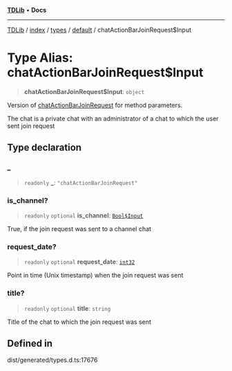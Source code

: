 [**TDLib**](../../../../../../README.md) • **Docs**

***

[TDLib](../../../../../../modules.md) / [index](../../../../../README.md) / [types](../../../README.md) / [default](../README.md) / chatActionBarJoinRequest$Input

# Type Alias: chatActionBarJoinRequest$Input

> **chatActionBarJoinRequest$Input**: `object`

Version of [chatActionBarJoinRequest](chatActionBarJoinRequest.md) for method parameters.

The chat is a private chat with an administrator of a chat to which the user sent join request

## Type declaration

### \_

> `readonly` **\_**: `"chatActionBarJoinRequest"`

### is\_channel?

> `readonly` `optional` **is\_channel**: [`Bool$Input`](Bool$Input.md)

True, if the join request was sent to a channel chat

### request\_date?

> `readonly` `optional` **request\_date**: [`int32`](int32.md)

Point in time (Unix timestamp) when the join request was sent

### title?

> `readonly` `optional` **title**: `string`

Title of the chat to which the join request was sent

## Defined in

dist/generated/types.d.ts:17676
